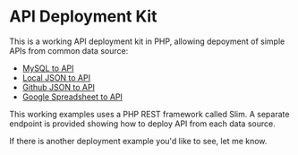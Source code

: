 API Deployment Kit
==================

This is a working API deployment kit in PHP, allowing depoyment of simple APIs from common data source:

* [MySQL to API](http://apievangelist.com/2013/10/21/deploy-api-mysql-to-api/) 
* [Local JSON to API](http://apievangelist.com/2013/10/21/deploy-api-json-to-api/) 
* [Github JSON to API](http://apievangelist.com/2013/10/22/deploy-api-github-json-to-api)
* [Google Spreadsheet to API](http://apievangelist.com/2013/10/22/deploy-api-public-google-spreadsheet-to-api/)

This working examples uses a PHP REST framework called Slim. A separate endpoint is provided showing how to deploy API from each data source.

If there is another deployment example you'd like to see, let me know.
